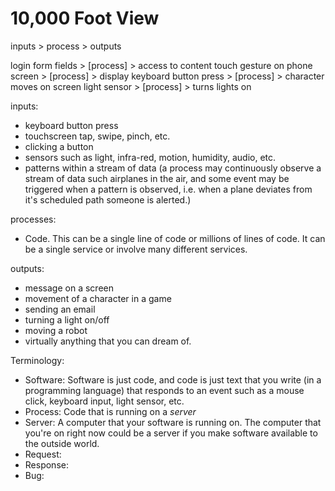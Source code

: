 # 10,000 Foot View

inputs > process > outputs

login form fields > [process] > access to content
touch gesture on phone screen > [process] > display 
keyboard button press > [process] > character moves on screen
light sensor > [process] > turns lights on

inputs:
- keyboard button press
- touchscreen tap, swipe, pinch, etc.
- clicking a button
- sensors such as light, infra-red, motion, humidity, audio, etc.
- patterns within a stream of data (a process may continuously observe a stream of data such airplanes in the air, and some event may be triggered when a pattern is observed, i.e. when a plane deviates from it's scheduled path someone is alerted.)

processes:
- Code. This can be a single line of code or millions of lines of code. It can be a single service or involve many different services.

outputs:
- message on a screen
- movement of a character in a game
- sending an email
- turning a light on/off
- moving a robot
- virtually anything that you can dream of.


Terminology:
- Software: Software is just code, and code is just text that you write (in a programming language) that responds to an event such as a mouse click, keyboard input, light sensor, etc.
- Process: Code that is running on a _server_
- Server: A computer that your software is running on. The computer that you're on right now could be a server if you make software available to the outside world. 
- Request:
- Response:
- Bug:

